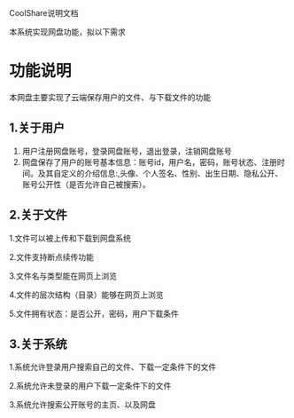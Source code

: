 CoolShare说明文档

本系统实现网盘功能，拟以下需求

# 功能说明

本网盘主要实现了云端保存用户的文件、与下载文件的功能

## 1.关于用户

1. 用户注册网盘账号，登录网盘账号，退出登录，注销网盘账号
2. 网盘保存了用户的账号基本信息：账号id，用户名，密码，账号状态、注册时间。及其自定义的介绍信息:,头像、个人签名、性别、出生日期、隐私公开、账号公开性（是否允许自己被搜索）。


## 2.关于文件

1.文件可以被上传和下载到网盘系统

2.文件支持断点续传功能

3.文件名与类型能在网页上浏览

4.文件的层次结构（目录）能够在网页上浏览

5.文件拥有状态：是否公开，密码，用户下载条件

## 3.关于系统

1.系统允许登录用户搜索自己的文件、下载一定条件下的文件

2.系统允许未登录的用户下载一定条件下的文件

3.系统允许搜索公开账号的主页、以及网盘

